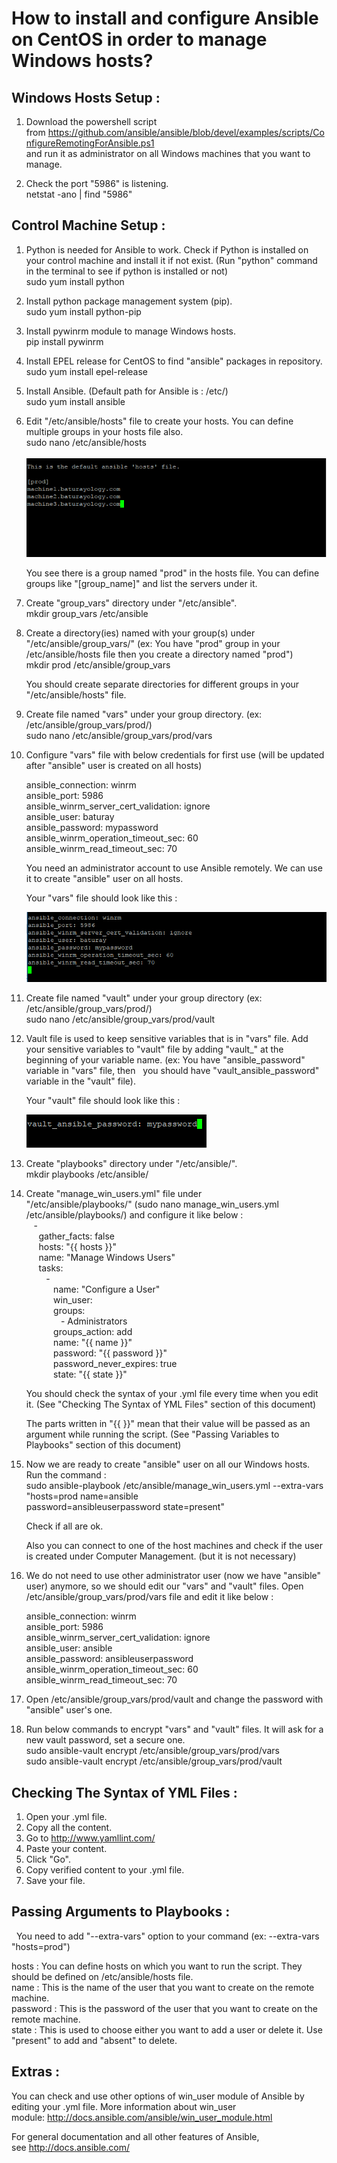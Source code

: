 # How to install and configure Ansible on CentOS in order to manage Windows hosts?



## Windows Hosts Setup :

1. Download the powershell script from https://github.com/ansible/ansible/blob/devel/examples/scripts/ConfigureRemotingForAnsible.ps1   
   and run it as administrator on all Windows machines that you want to manage.
   
2. Check the port "5986" is listening.  
    netstat -ano | find "5986"


## Control Machine Setup :

1. Python is needed for Ansible to work. Check if Python is installed on your control machine and install it if not exist. (Run "python" command in the terminal to see if python is installed or not)  
     sudo yum install python
     
2. Install python package management system (pip).  
     sudo yum install python-pip
     
3. Install pywinrm module to manage Windows hosts.  
     pip install pywinrm
     
4. Install EPEL release for CentOS to find "ansible" packages in repository.  
     sudo yum install epel-release
     
5. Install Ansible. (Default path for Ansible is : /etc/)  
     sudo yum install ansible
     
6. Edit "/etc/ansible/hosts" file to create your hosts. You can define multiple groups in your hosts file also.  
     sudo nano /etc/ansible/hosts  
     
     ![alt text](images/Screenshot_144.png)  
     
     You see there is a group named "prod" in the hosts file. You can define groups like "[group_name]" and list the servers under it.
     
7. Create "group_vars" directory under "/etc/ansible".  
     mkdir group_vars /etc/ansible
     
8. Create a directory(ies) named with your group(s) under "/etc/ansible/group_vars/" (ex: You have "prod" group in your /etc/ansible/hosts file then you create a directory named "prod")  
     mkdir prod /etc/ansible/group_vars  
     
     You should create separate directories for different groups in your "/etc/ansible/hosts" file.
      
9. Create file named "vars" under your group directory. (ex: /etc/ansible/group_vars/prod/)  
     sudo nano /etc/ansible/group_vars/prod/vars
     
10. Configure "vars" file with below credentials for first use (will be updated after "ansible" user is created on all hosts)
 
      ansible_connection: winrm  
      ansible_port: 5986  
      ansible_winrm_server_cert_validation: ignore  
      ansible_user: baturay  
      ansible_password: mypassword  
      ansible_winrm_operation_timeout_sec: 60  
      ansible_winrm_read_timeout_sec: 70  

     You need an administrator account to use Ansible remotely. We can use it to create "ansible" user on all hosts.  

     Your "vars" file should look like this :  

     ![alt text](images/Screenshot_145.png)
        
11. Create file named "vault" under your group directory (ex: /etc/ansible/group_vars/prod/)  
     sudo nano /etc/ansible/group_vars/prod/vault
     
12. Vault file is used to keep sensitive variables that is in "vars" file. Add your sensitive variables to "vault" file by adding "vault_" at the beginning of your variable name. (ex: You have "ansible_password" variable in "vars" file, then   you should have "vault_ansible_password" variable in the "vault" file).
 
     Your "vault" file should look like this :  

     ![alt text](images/Screenshot_147.png)
     
13. Create "playbooks" directory under "/etc/ansible/".  
     mkdir playbooks /etc/ansible/
     
14. Create "manage_win_users.yml" file under "/etc/ansible/playbooks/" (sudo nano manage_win_users.yml /etc/ansible/playbooks/) and configure it like below :  
        &nbsp;&nbsp;&nbsp;-  
          &nbsp;&nbsp;&nbsp;&nbsp;&nbsp;gather_facts: false  
          &nbsp;&nbsp;&nbsp;&nbsp;&nbsp;hosts: "{{ hosts }}"  
          &nbsp;&nbsp;&nbsp;&nbsp;&nbsp;name: "Manage Windows Users"  
          &nbsp;&nbsp;&nbsp;&nbsp;&nbsp;tasks:  
            &nbsp;&nbsp;&nbsp;&nbsp;&nbsp;&nbsp;&nbsp;&nbsp;-  
              &nbsp;&nbsp;&nbsp;&nbsp;&nbsp;&nbsp;&nbsp;&nbsp;&nbsp;&nbsp;&nbsp;name: "Configure a User"  
              &nbsp;&nbsp;&nbsp;&nbsp;&nbsp;&nbsp;&nbsp;&nbsp;&nbsp;&nbsp;&nbsp;win_user:  
              &nbsp;&nbsp;&nbsp;&nbsp;&nbsp;&nbsp;&nbsp;&nbsp;&nbsp;&nbsp;&nbsp;groups:  
              &nbsp;&nbsp;&nbsp;&nbsp;&nbsp;&nbsp;&nbsp;&nbsp;&nbsp;&nbsp;&nbsp;&nbsp;&nbsp;&nbsp;- Administrators  
              &nbsp;&nbsp;&nbsp;&nbsp;&nbsp;&nbsp;&nbsp;&nbsp;&nbsp;&nbsp;&nbsp;groups_action: add  
              &nbsp;&nbsp;&nbsp;&nbsp;&nbsp;&nbsp;&nbsp;&nbsp;&nbsp;&nbsp;&nbsp;name: "{{ name }}"  
              &nbsp;&nbsp;&nbsp;&nbsp;&nbsp;&nbsp;&nbsp;&nbsp;&nbsp;&nbsp;&nbsp;password: "{{ password }}"  
              &nbsp;&nbsp;&nbsp;&nbsp;&nbsp;&nbsp;&nbsp;&nbsp;&nbsp;&nbsp;&nbsp;password_never_expires: true  
              &nbsp;&nbsp;&nbsp;&nbsp;&nbsp;&nbsp;&nbsp;&nbsp;&nbsp;&nbsp;&nbsp;state: "{{ state }}"  

      You should check the syntax of your .yml file every time when you edit it. (See "Checking The Syntax of YML Files" section of this document)  
 
      The parts written in "{{ }}" mean that their value will be passed as an argument while running the script. (See "Passing Variables to Playbooks" section of this document)

15. Now we are ready to create "ansible" user on all our Windows hosts. Run the command :  
      sudo ansible-playbook /etc/ansible/manage_win_users.yml --extra-vars "hosts=prod name=ansible password=ansibleuserpassword state=present"

      Check if all are ok.

      Also you can connect to one of the host machines and check if the user is created under Computer Management. (but it is not necessary)

16. We do not need to use other administrator user (now we have "ansible" user) anymore, so we should edit our "vars" and "vault" files. Open /etc/ansible/group_vars/prod/vars file and edit it like below :

      ansible_connection: winrm  
      ansible_port: 5986  
      ansible_winrm_server_cert_validation: ignore  
      ansible_user: ansible  
      ansible_password: ansibleuserpassword  
      ansible_winrm_operation_timeout_sec: 60  
      ansible_winrm_read_timeout_sec: 70  
         
17. Open /etc/ansible/group_vars/prod/vault and change the password with "ansible" user's one.

18. Run below commands to encrypt "vars" and "vault" files. It will ask for a new vault password, set a secure one.  
      sudo ansible-vault encrypt /etc/ansible/group_vars/prod/vars  
      sudo ansible-vault encrypt /etc/ansible/group_vars/prod/vault
      
## Checking The Syntax of YML Files :

1. Open your .yml file.
2. Copy all the content.
3. Go to http://www.yamllint.com/
4. Paste your content.
5. Click "Go".
6. Copy verified content to your .yml file.
7. Save your file.

## Passing Arguments to Playbooks :
   You need to add "--extra-vars" option to your command (ex: --extra-vars "hosts=prod")
   
   hosts : You can define hosts on which you want to run the script. They should be defined on /etc/ansible/hosts file.  
   name : This is the name of the user that you want to create on the remote machine.  
   password : This is the password of the user that you want to create on the remote machine.  
   state : This is used to choose either you want to add a user or delete it. Use "present" to add and "absent" to delete.
   
## Extras :

  You can check and use other options of win_user module of Ansible by editing your .yml file. More information about win_user module: http://docs.ansible.com/ansible/win_user_module.html  
  
  For general documentation and all other features of Ansible, see http://docs.ansible.com/



